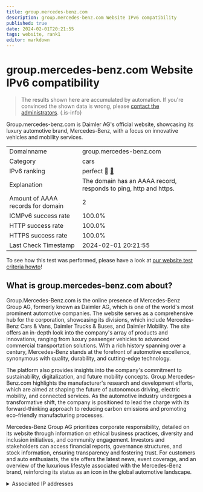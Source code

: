```yaml
---
title: group.mercedes-benz.com
description: group.mercedes-benz.com Website IPv6 compatibility
published: true
date: 2024-02-01T20:21:55
tags: website, rank1
editor: markdown
---
```


# group.mercedes-benz.com Website IPv6 compatibility

> The results shown here are accumulated by automation. If you're convinced the shown data is wrong, please [contact the administrators](/howto/chat). 
{.is-info}

Group.mercedes-benz.com is Daimler AG's official website, showcasing its luxury automotive brand, Mercedes-Benz, with a focus on innovative vehicles and mobility services.


|   |   |
| - | - |
| Domainname | group.mercedes-benz.com
| Category | cars |
| IPv6 ranking | perfect :1st_place_medal: [🔗](/howto/ranking) |
| Explanation | The domain has an AAAA record, responds to ping, http and https. |
| Amount of AAAA records for domain | 2 |
| ICMPv6 success rate | 100.0%|
| HTTP success rate | 100.0% |
| HTTPS success rate | 100.0% |
| Last Check Timestamp | 2024-02-01 20:21:55 |

To see how this test was performed, please have a look at [our website test criteria howto](/howto/testcriteria/website)!


## What is group.mercedes-benz.com about?
Group.Mercedes-Benz.com is the online presence of Mercedes-Benz Group AG, formerly known as Daimler AG, which is one of the world's most prominent automotive companies. The website serves as a comprehensive hub for the corporation, showcasing its divisions, which include Mercedes-Benz Cars & Vans, Daimler Trucks & Buses, and Daimler Mobility. The site offers an in-depth look into the company's array of products and innovations, ranging from luxury passenger vehicles to advanced commercial transportation solutions. With a rich history spanning over a century, Mercedes-Benz stands at the forefront of automotive excellence, synonymous with quality, durability, and cutting-edge technology.

The platform also provides insights into the company's commitment to sustainability, digitalization, and future mobility concepts. Group.Mercedes-Benz.com highlights the manufacturer's research and development efforts, which are aimed at shaping the future of autonomous driving, electric mobility, and connected services. As the automotive industry undergoes a transformative shift, the company is positioned to lead the charge with its forward-thinking approach to reducing carbon emissions and promoting eco-friendly manufacturing processes.

Mercedes-Benz Group AG prioritizes corporate responsibility, detailed on its website through information on ethical business practices, diversity and inclusion initiatives, and community engagement. Investors and stakeholders can access financial reports, governance structures, and stock information, ensuring transparency and fostering trust. For customers and auto enthusiasts, the site offers the latest news, event coverage, and an overview of the luxurious lifestyle associated with the Mercedes-Benz brand, reinforcing its status as an icon in the global automotive landscape.



<details>
<summary>Associated IP addresses</summary>

2a02:26f0:280:5::213:781f

2a02:26f0:280:5::213:780a

</details>
